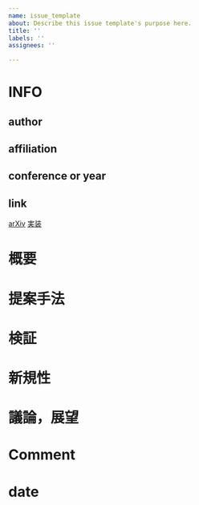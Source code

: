 ```yaml
---
name: issue_template
about: Describe this issue template's purpose here.
title: ''
labels: ''
assignees: ''

---
```


# INFO
## author

## affiliation

## conference or year

## link
[arXiv]()
[実装]()

# 概要

# 提案手法

# 検証

# 新規性

# 議論，展望

# Comment

# date
